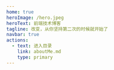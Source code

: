 ```yaml
---
home: true
heroImage: /hero.jpeg
heroText: 前端技术博客
tagline: 改变，从你坚持第二次的时候就开始了
navbar: true
actions:
  - text: 进入目录
    link: aboutMe.md
    type: primary
---
```

